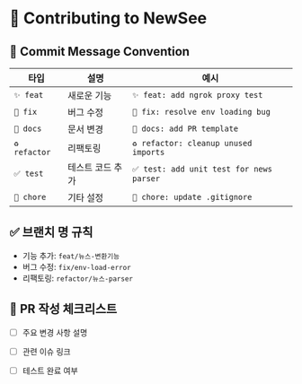 # 🤝 Contributing to NewSee

## 🧾 Commit Message Convention

| 타입            | 설명        | 예시                                      |
| ------------- | --------- | --------------------------------------- |
| `✨ feat`      | 새로운 기능    | `✨ feat: add ngrok proxy test`          |
| `🐛 fix`      | 버그 수정     | `🐛 fix: resolve env loading bug`       |
| `📝 docs`     | 문서 변경     | `📝 docs: add PR template`              |
| `♻️ refactor` | 리팩토링      | `♻️ refactor: cleanup unused imports`   |
| `✅ test`      | 테스트 코드 추가 | `✅ test: add unit test for news parser` |
| `🔧 chore`    | 기타 설정     | `🔧 chore: update .gitignore`           |

## ✅ 브랜치 명 규칙
- 기능 추가: `feat/뉴스-변환기능`
- 버그 수정: `fix/env-load-error`
- 리팩토링: `refactor/뉴스-parser`

## 📌 PR 작성 체크리스트
- [ ] 주요 변경 사항 설명
- [ ] 관련 이슈 링크
- [ ] 테스트 완료 여부

